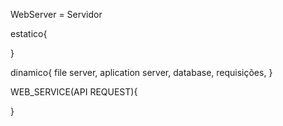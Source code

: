 WebServer = Servidor

estatico{

}

dinamico{
    file server,
    aplication server,
    database,
    requisições,
}

WEB_SERVICE(API REQUEST){
    
}